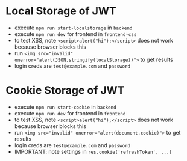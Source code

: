 # Local Storage of JWT
* execute `npm run start-localstorage` in `backend`
* execute `npm run dev` for frontend in `frontend-css`
* to test XSS, note `<script>alert("hi");</script>` does not work because browser blocks this
* run `<img src="invalid" onerror="alert(JSON.stringify(localStorage))">` to get results
* login creds are `test@example.com` and `password`

# Cookie Storage of JWT
* execute `npm run start-cookie` in `backend`
* execute `npm run dev` for frontend in `frontend`
* to test XSS, note `<script>alert("hi");</script>` does not work because browser blocks this
* run `<img src="invalid" onerror="alert(document.cookie)">` to get results
* login creds are `test@example.com` and `password`
* IMPORTANT: note settings in `res.cookie('refreshToken', ...)`


